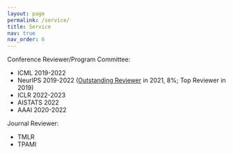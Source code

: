 ```yaml
---
layout: page
permalink: /service/
title: Service
nav: true
nav_order: 6
---
```



Conference Reviewer/Program Committee: 

* ICML 2019-2022
* NeurIPS 2019-2022 ([Outstanding Reviewer](https://nips.cc/Conferences/2021/ProgramCommittee) in 2021, 8%; Top Reviewer in 2019)
* ICLR 2022-2023
* AISTATS 2022
* AAAI 2020-2022

Journal Reviewer: 

* TMLR
* TPAMI